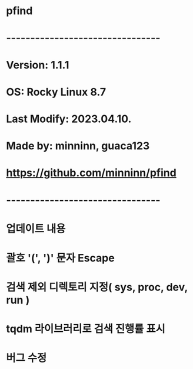 # pfind

# --------------------------------
# Version: 1.1.1
# OS: Rocky Linux 8.7
# Last Modify: 2023.04.10.
# Made by: minninn, guaca123
# https://github.com/minninn/pfind
# --------------------------------

# 업데이트 내용
#
# 괄호 '(', ')' 문자 Escape
# 검색 제외 디렉토리 지정( sys, proc, dev, run )
# tqdm 라이브러리로 검색 진행률 표시
# 버그 수정
